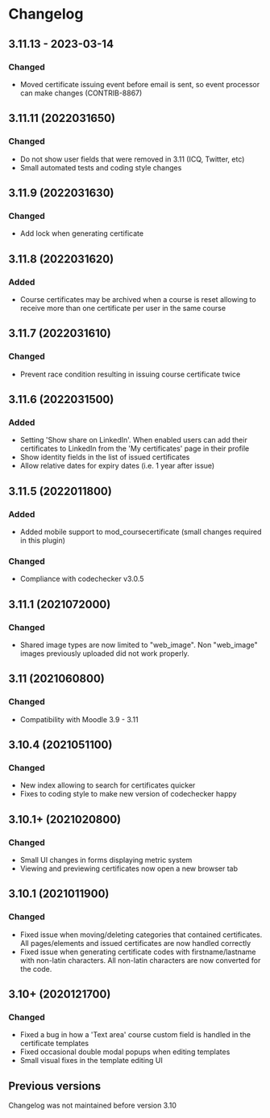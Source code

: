 # Changelog

## 3.11.13 - 2023-03-14
### Changed
- Moved certificate issuing event before email is sent, so event processor can make changes (CONTRIB-8867)

## 3.11.11 (2022031650)
### Changed
- Do not show user fields that were removed in 3.11 (ICQ, Twitter, etc)
- Small automated tests and coding style changes

## 3.11.9 (2022031630)
### Changed
- Add lock when generating certificate

## 3.11.8 (2022031620)
### Added
- Course certificates may be archived when a course is reset allowing to receive more than one
  certificate per user in the same course

## 3.11.7 (2022031610)
### Changed
- Prevent race condition resulting in issuing course certificate twice

## 3.11.6 (2022031500)
### Added
- Setting 'Show share on LinkedIn'. When enabled users can add their certificates to LinkedIn
  from the 'My certificates' page in their profile
- Show identity fields in the list of issued certificates
- Allow relative dates for expiry dates (i.e. 1 year after issue)

## 3.11.5 (2022011800)
### Added
- Added mobile support to mod_coursecertificate (small changes required in this plugin)

### Changed
- Compliance with codechecker v3.0.5

## 3.11.1 (2021072000)
### Changed
- Shared image types are now limited to "web_image". Non "web_image" images previously uploaded 
  did not work properly.

## 3.11 (2021060800)
### Changed
- Compatibility with Moodle 3.9 - 3.11

## 3.10.4 (2021051100)
### Changed
- New index allowing to search for certificates quicker
- Fixes to coding style to make new version of codechecker happy

## 3.10.1+ (2021020800)
### Changed
- Small UI changes in forms displaying metric system
- Viewing and previewing certificates now open a new browser tab

## 3.10.1 (2021011900)
### Changed
- Fixed issue when moving/deleting categories that contained certificates. All pages/elements
  and issued certificates are now handled correctly
- Fixed issue when generating certificate codes with firstname/lastname with non-latin characters.
  All non-latin characters are now converted for the code.

## 3.10+ (2020121700)
### Changed
- Fixed a bug in how a 'Text area' course custom field is handled in the certificate templates
- Fixed occasional double modal popups when editing templates
- Small visual fixes in the template editing UI

## Previous versions
Changelog was not maintained before version 3.10

